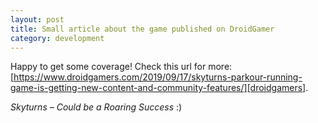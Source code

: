```yaml
---
layout: post
title: Small article about the game published on DroidGamer
category: development
---
```


Happy to get some coverage! Check this url for more: [https://www.droidgamers.com/2019/09/17/skyturns-parkour-running-game-is-getting-new-content-and-community-features/][droidgamers].

*Skyturns – Could be a Roaring Success* :)

[droidgamers]: https://www.droidgamers.com/2019/09/17/skyturns-parkour-running-game-is-getting-new-content-and-community-features/